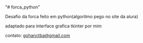 "# forca_python" 

Desafio da forca feito em python(algoritmo pego no site da alura)

adaptado para interface grafica tkinter por mim

contato: gohanctba@gmail.com
